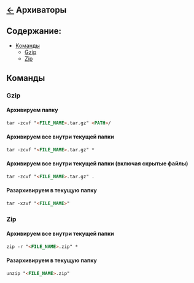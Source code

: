 [&larr;](readme.md "SSH команды") Архиваторы
--------------------------------------------

## <a name="content"></a> Содержание:

- [Команды](#commands)
    - [Gzip](#commands_gzip)
    - [Zip](#commands_zip)

## <a name="commands"></a> Команды

<a name="commands_gzip"></a>
### Gzip

#### Архивируем папку

```markdown
tar -zcvf "<FILE_NAME>.tar.gz" <PATH>/
```

#### Архивируем все внутри текущей папки

```markdown
tar -zcvf "<FILE_NAME>.tar.gz" *
```

#### Архивируем все внутри текущей папки (включая скрытые файлы)

```markdown
tar -zcvf "<FILE_NAME>.tar.gz" .
```

#### Разархивируем в текущую папку

```markdown
tar -xzvf "<FILE_NAME>"
```

<a name="commands_zip"></a>
### Zip

#### Архивируем все внутри текущей папки

```markdown
zip -r "<FILE_NAME>.zip" *
```
#### Разархивируем в текущую папку

```markdown
unzip "<FILE_NAME>.zip"
```